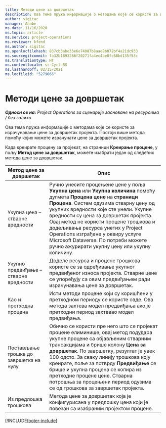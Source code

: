```yaml
---
title: Методи цене за довршетак
description: Ова тема пружа информације о методама које се користе за израчунавање цене за довршетак пројекта.
author: sigitac
manager: Annbe
ms.date: 11/16/2020
ms.topic: article
ms.service: project-operations
ms.reviewer: kfend
ms.author: sigitac
ms.openlocfilehash: 837cb3abe33e6e74087b8aae8b072bf4a21dc933
ms.sourcegitcommit: fa32b1893286f20271fa4ec4be8fc68bd135f53c
ms.translationtype: HT
ms.contentlocale: sr-Cyrl-RS
ms.lasthandoff: 02/15/2021
ms.locfileid: "5279066"
---
```

# <a name="cost-to-complete-methods"></a>Методи цене за довршетак

_**Односи се на:** Project Operations за сценарије засноване на ресурсима / без залиха_

Ова тема пружа информације о методама које се користе за израчунавање цене за довршетак пројекта. Постоји више метода помоћу којих можете израчунати цене за довршетак пројекта. 

Када креирате процену за пројекат, на страници **Креирање процене**, у пољу **Метод цене за довршетак**, можете изабрати један од следећих метода цене за довршетак.

| Метод цене за довршетак    | Опис                                                                                                                                                                                                                                                                                                                                                                                                                                                                                        |
|------------------------------|----------------------------------------------------------------------------------------------------------------------------------------------------------------------------------------------------------------------------------------------------------------------------------------------------------------------------------------------------------------------------------------------------------------------------------------------------------------------------------------------------|
| Укупна цена – стварне вредности            | Ручно унесите процењене цене у поља **Укупна цена** или **Укупна количина** помоћу дугмета **Процена цене** на **страници Процена**. Систем одузима стварну цену од укупних вредности које сте унели. Укупне вредности су цена за довршетак пројекта. Овај метод не користи процене трошкова и додељивања ресурса унетих у Project Operations изграђене у оквиру услуге Microsoft Dataverse. По потреби можете ручно ажурирати укупну цену или укупну количину.  |
| Укупно предвиђање – стварне вредности        | Доделе ресурса и процене трошкова користе се за одређивање укупног предвиђеног износа пројекта. Стварне цене се упоређују са овим предвиђањем ради израчунавања цене за довршетак.                                                                                                                                                                                                                                                                          |
| Као и претходна процена         | Исти методи процене који су коришћени у претходном периоду се користе овде. Ова метода захтева модел предвиђања ако је претходни период захтевао модел предвиђања.                                                                                                                                                                                                                                                                                                                           |
| Постављање трошка до завршетка на нулу | Обично се користи пре него што се пројекат процене елиминише, овај метод подудара укупне процене са објављеним стварним трансакцијама и брише колону **Цена за довршетак**. По завршетку, резултат је увек 100 одсто. За сваку линију трошкова коју креирате, поље за потврду **Предвиђање** се брише и укупна процена се копира из претходне процене цене. Стварна потрошња за процењени период одузима се од трошкова за завршетак пројекта.              |
| Из предлошка трошкова           | Метода цене за довршетак која је конфигурисана у предлошку цена који је повезан са изабраним пројектом процене.                                                                                                                                                                                                                                                                                                                                                                          |


[!INCLUDE[footer-include](../includes/footer-banner.md)]